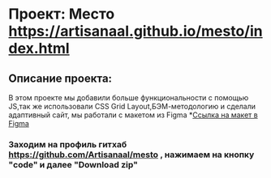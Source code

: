 # Проект: Место  https://artisanaal.github.io/mesto/index.html

## Описание проекта:
В этом проекте мы добавили больше функциональности с помощью JS,так же использовали CSS Grid Layout,БЭМ-методологию и сделали адаптивный сайт,
мы работали с макетом из Figma *[Ссылка на макет в Figma](https://www.figma.com/file/2cn9N9jSkmxD84oJik7xL7/JavaScript.-Sprint-4?node-id=0%3A1)

### Заходим на профиль гитхаб https://github.com/Artisanaal/mesto , нажимаем на кнопку "code" и далее "Download zip"


